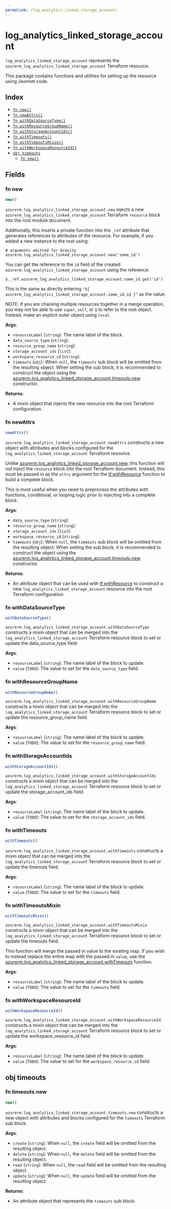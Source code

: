 ```yaml
---
permalink: /log_analytics_linked_storage_account/
---
```


# log_analytics_linked_storage_account

`log_analytics_linked_storage_account` represents the `azurerm_log_analytics_linked_storage_account` Terraform resource.



This package contains functions and utilities for setting up the resource using Jsonnet code.


## Index

* [`fn new()`](#fn-new)
* [`fn newAttrs()`](#fn-newattrs)
* [`fn withDataSourceType()`](#fn-withdatasourcetype)
* [`fn withResourceGroupName()`](#fn-withresourcegroupname)
* [`fn withStorageAccountIds()`](#fn-withstorageaccountids)
* [`fn withTimeouts()`](#fn-withtimeouts)
* [`fn withTimeoutsMixin()`](#fn-withtimeoutsmixin)
* [`fn withWorkspaceResourceId()`](#fn-withworkspaceresourceid)
* [`obj timeouts`](#obj-timeouts)
  * [`fn new()`](#fn-timeoutsnew)

## Fields

### fn new

```ts
new()
```


`azurerm.log_analytics_linked_storage_account.new` injects a new `azurerm_log_analytics_linked_storage_account` Terraform `resource`
block into the root module document.

Additionally, this inserts a private function into the `_ref` attribute that generates references to attributes of the
resource. For example, if you added a new instance to the root using:

    # arguments omitted for brevity
    azurerm.log_analytics_linked_storage_account.new('some_id')

You can get the reference to the `id` field of the created `azurerm.log_analytics_linked_storage_account` using the reference:

    $._ref.azurerm_log_analytics_linked_storage_account.some_id.get('id')

This is the same as directly entering `"${ azurerm_log_analytics_linked_storage_account.some_id.id }"` as the value.

NOTE: if you are chaining multiple resources together in a merge operation, you may not be able to use `super`, `self`,
or `$` to refer to the root object. Instead, make an explicit outer object using `local`.

**Args**:
  - `resourceLabel` (`string`): The name label of the block.
  - `data_source_type` (`string`): 
  - `resource_group_name` (`string`): 
  - `storage_account_ids` (`list`): 
  - `workspace_resource_id` (`string`): 
  - `timeouts` (`obj`):  When `null`, the `timeouts` sub block will be omitted from the resulting object. When setting the sub block, it is recommended to construct the object using the [azurerm.log_analytics_linked_storage_account.timeouts.new](#fn-loganalyticslinkedstorageaccounttimeoutsnew) constructor.

**Returns**:
- A mixin object that injects the new resource into the root Terraform configuration.


### fn newAttrs

```ts
newAttrs()
```


`azurerm.log_analytics_linked_storage_account.newAttrs` constructs a new object with attributes and blocks configured for the `log_analytics_linked_storage_account`
Terraform resource.

Unlike [azurerm.log_analytics_linked_storage_account.new](#fn-loganalyticslinkedstorageaccountnew), this function will not inject the `resource`
block into the root Terraform document. Instead, this must be passed in as the `attrs` argument for the
[tf.withResource](https://github.com/tf-libsonnet/core/tree/main/docs#fn-withresource) function to build a complete block.

This is most useful when you need to preprocess the attributes with functions, conditional, or looping logic prior to
injecting into a complete block.

**Args**:
  - `data_source_type` (`string`): 
  - `resource_group_name` (`string`): 
  - `storage_account_ids` (`list`): 
  - `workspace_resource_id` (`string`): 
  - `timeouts` (`obj`):  When `null`, the `timeouts` sub block will be omitted from the resulting object. When setting the sub block, it is recommended to construct the object using the [azurerm.log_analytics_linked_storage_account.timeouts.new](#fn-loganalyticslinkedstorageaccounttimeoutsnew) constructor.

**Returns**:
  - An attribute object that can be used with [tf.withResource](https://github.com/tf-libsonnet/core/tree/main/docs#fn-withresource) to construct a new `log_analytics_linked_storage_account` resource into the root Terraform configuration.


### fn withDataSourceType

```ts
withDataSourceType()
```

`azurerm.log_analytics_linked_storage_account.withDataSourceType` constructs a mixin object that can be merged into the `log_analytics_linked_storage_account`
Terraform resource block to set or update the data_source_type field.



**Args**:
  - `resourceLabel` (`string`): The name label of the block to update.
  - `value` (`TODO`): The value to set for the `data_source_type` field.


### fn withResourceGroupName

```ts
withResourceGroupName()
```

`azurerm.log_analytics_linked_storage_account.withResourceGroupName` constructs a mixin object that can be merged into the `log_analytics_linked_storage_account`
Terraform resource block to set or update the resource_group_name field.



**Args**:
  - `resourceLabel` (`string`): The name label of the block to update.
  - `value` (`TODO`): The value to set for the `resource_group_name` field.


### fn withStorageAccountIds

```ts
withStorageAccountIds()
```

`azurerm.log_analytics_linked_storage_account.withStorageAccountIds` constructs a mixin object that can be merged into the `log_analytics_linked_storage_account`
Terraform resource block to set or update the storage_account_ids field.



**Args**:
  - `resourceLabel` (`string`): The name label of the block to update.
  - `value` (`TODO`): The value to set for the `storage_account_ids` field.


### fn withTimeouts

```ts
withTimeouts()
```

`azurerm.log_analytics_linked_storage_account.withTimeouts` constructs a mixin object that can be merged into the `log_analytics_linked_storage_account`
Terraform resource block to set or update the timeouts field.



**Args**:
  - `resourceLabel` (`string`): The name label of the block to update.
  - `value` (`TODO`): The value to set for the `timeouts` field.


### fn withTimeoutsMixin

```ts
withTimeoutsMixin()
```

`azurerm.log_analytics_linked_storage_account.withTimeoutsMixin` constructs a mixin object that can be merged into the `log_analytics_linked_storage_account`
Terraform resource block to set or update the timeouts field.

This function will merge the passed in value to the existing map. If you wish
to instead replace the entire map with the passed in `value`, use the [azurerm.log_analytics_linked_storage_account.withTimeouts](TODO)
function.


**Args**:
  - `resourceLabel` (`string`): The name label of the block to update.
  - `value` (`TODO`): The value to set for the `timeouts` field.


### fn withWorkspaceResourceId

```ts
withWorkspaceResourceId()
```

`azurerm.log_analytics_linked_storage_account.withWorkspaceResourceId` constructs a mixin object that can be merged into the `log_analytics_linked_storage_account`
Terraform resource block to set or update the workspace_resource_id field.



**Args**:
  - `resourceLabel` (`string`): The name label of the block to update.
  - `value` (`TODO`): The value to set for the `workspace_resource_id` field.


## obj timeouts



### fn timeouts.new

```ts
new()
```


`azurerm.log_analytics_linked_storage_account.timeouts.new` constructs a new object with attributes and blocks configured for the `timeouts`
Terraform sub block.



**Args**:
  - `create` (`string`):  When `null`, the `create` field will be omitted from the resulting object.
  - `delete` (`string`):  When `null`, the `delete` field will be omitted from the resulting object.
  - `read` (`string`):  When `null`, the `read` field will be omitted from the resulting object.
  - `update` (`string`):  When `null`, the `update` field will be omitted from the resulting object.

**Returns**:
  - An attribute object that represents the `timeouts` sub block.
